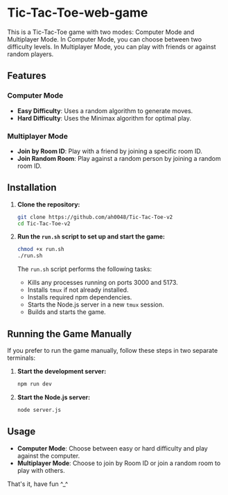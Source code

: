 # Tic-Tac-Toe-web-game

This is a Tic-Tac-Toe game with two modes: Computer Mode and Multiplayer Mode. In Computer Mode, you can choose between two difficulty levels. In Multiplayer Mode, you can play with friends or against random players.

## Features

### Computer Mode
- **Easy Difficulty**: Uses a random algorithm to generate moves.
- **Hard Difficulty**: Uses the Minimax algorithm for optimal play.

### Multiplayer Mode
- **Join by Room ID**: Play with a friend by joining a specific room ID.
- **Join Random Room**: Play against a random person by joining a random room ID.

## Installation

1. **Clone the repository:**
    ```bash
    git clone https://github.com/ah0048/Tic-Tac-Toe-v2
    cd Tic-Tac-Toe-v2
    ```

2. **Run the `run.sh` script to set up and start the game:**
    ```bash
    chmod +x run.sh
    ./run.sh
    ```

   The `run.sh` script performs the following tasks:
   - Kills any processes running on ports 3000 and 5173.
   - Installs `tmux` if not already installed.
   - Installs required npm dependencies.
   - Starts the Node.js server in a new `tmux` session.
   - Builds and starts the game.

## Running the Game Manually

If you prefer to run the game manually, follow these steps in two separate terminals:

1. **Start the development server:**
    ```bash
    npm run dev
    ```

2. **Start the Node.js server:**
    ```bash
    node server.js
    ```

## Usage

- **Computer Mode**: Choose between easy or hard difficulty and play against the computer.
- **Multiplayer Mode**: Choose to join by Room ID or join a random room to play with others.

That's it, have fun ^_^
